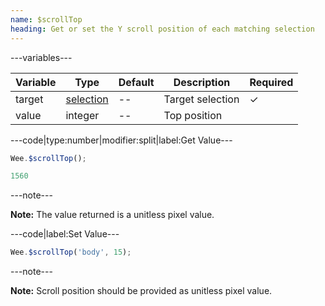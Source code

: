 ```yaml
---
name: $scrollTop
heading: Get or set the Y scroll position of each matching selection
---
```


---variables---

| Variable | Type | Default | Description | Required |
| -- | -- | -- | -- | -- |
| target | [selection](/script#selection) | -- | Target selection | ✓ |
| value | integer | -- | Top position ||

---code|type:number|modifier:split|label:Get Value---

```javascript
Wee.$scrollTop();
```

```javascript
1560
```

---note---

**Note:** The value returned is a unitless pixel value.

---code|label:Set Value---

```javascript
Wee.$scrollTop('body', 15);
```

---note---

**Note:** Scroll position should be provided as unitless pixel value.